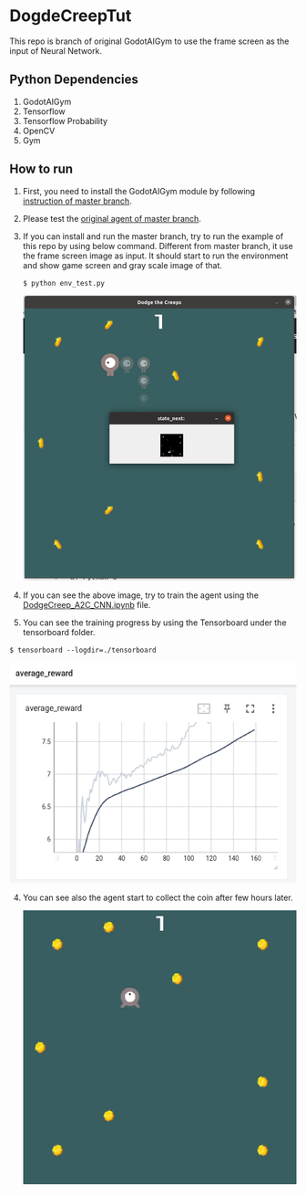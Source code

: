 # DogdeCreepTut

This repo is branch of original GodotAIGym to use the frame screen as the input of Neural Network.

## Python Dependencies

1. GodotAIGym
2. Tensorflow
3. Tensorflow Probability
4. OpenCV
5. Gym

## How to run

1. First, you need to install the GodotAIGym module by following [instruction of master branch](https://github.com/lupoglaz/GodotAIGym).

2. Please test the [original agent of master branch](https://github.com/lupoglaz/GodotAIGym/tree/master/Tutorials/InvPendulumTut).

3. If you can install and run the master branch, try to run the example of this repo by using below command. Different from master branch, it use the frame screen image as input. It should start to run the environment and show game screen and gray scale image of that. 
   
   ```
   $ python env_test.py
   ```
   
   ![](images/image_1.png "env_test.py image")

4. If you can see the above image, try to train the agent using the [DodgeCreep_A2C_CNN.ipynb](https://github.com/kimbring2/GodotAIGym/blob/uint_type_update/Tutorials/DogdeCreepTut/DodgeCreep_A2C_CNN.ipynb "DodgeCreep_A2C_CNN.ipynb") file.

5.  You can see the training progress by using the Tensorboard under the tensorboard folder.
   
   ```
   $ tensorboard --logdir=./tensorboard
   ```
   
   ![](images/reward_graph.png "tensorboard reward graph")

4. You can see also the agent start to collect the coin after few hours later.
   
   ![](images/training_result.gif "training result")

